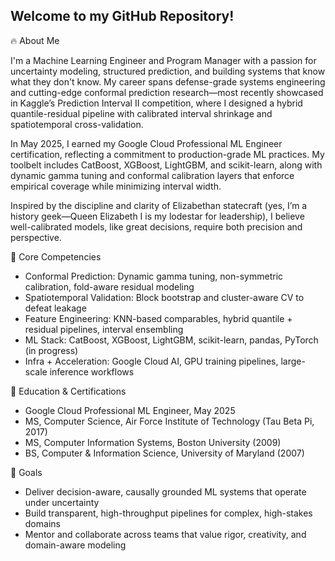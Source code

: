 ## Welcome to my GitHub Repository!
<!--
**LEDazzio01/LEDazzio01** is a ✨ _special_ ✨ repository because its `README.md` (this file) appears on your GitHub profile.

Here are some ideas to get you started:

- 🔭 I’m currently working on ...
- 🌱 I’m currently learning ...
- 👯 I’m looking to collaborate on ...
- 🤔 I’m looking for help with ...
- 💬 Ask me about ...
- 📫 How to reach me: ...
- 😄 Pronouns: ...
- ⚡ Fun fact: ...
-->
🔥 About Me

I'm a Machine Learning Engineer and Program Manager with a passion for uncertainty modeling, structured prediction, and building systems that know what they don't know. My career spans defense-grade systems engineering and cutting-edge conformal prediction research—most recently showcased in Kaggle’s Prediction Interval II competition, where I designed a hybrid quantile-residual pipeline with calibrated interval shrinkage and spatiotemporal cross-validation.

In May 2025, I earned my Google Cloud Professional ML Engineer certification, reflecting a commitment to production-grade ML practices. My toolbelt includes CatBoost, XGBoost, LightGBM, and scikit-learn, along with dynamic gamma tuning and conformal calibration layers that enforce empirical coverage while minimizing interval width.

Inspired by the discipline and clarity of Elizabethan statecraft (yes, I’m a history geek—Queen Elizabeth I is my lodestar for leadership), I believe well-calibrated models, like great decisions, require both precision and perspective.

🎯 Core Competencies
- Conformal Prediction: Dynamic gamma tuning, non-symmetric calibration, fold-aware residual modeling
- Spatiotemporal Validation: Block bootstrap and cluster-aware CV to defeat leakage
- Feature Engineering: KNN-based comparables, hybrid quantile + residual pipelines, interval ensembling
- ML Stack: CatBoost, XGBoost, LightGBM, scikit-learn, pandas, PyTorch (in progress)
- Infra + Acceleration: Google Cloud AI, GPU training pipelines, large-scale inference workflows

🧠 Education & Certifications
- Google Cloud Professional ML Engineer, May 2025
- MS, Computer Science, Air Force Institute of Technology (Tau Beta Pi, 2017)
- MS, Computer Information Systems, Boston University (2009)
- BS, Computer & Information Science, University of Maryland (2007)

🚀 Goals
- Deliver decision-aware, causally grounded ML systems that operate under uncertainty
- Build transparent, high-throughput pipelines for complex, high-stakes domains
- Mentor and collaborate across teams that value rigor, creativity, and domain-aware modeling
